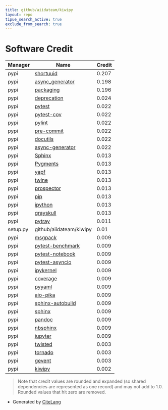 ```yaml
---
title: github/aiidateam/kiwipy
layout: repo
tipue_search_active: true
exclude_from_search: true
---
```

# Software Credit

|Manager|Name|Credit|
|-------|----|------|
|pypi|[shortuuid](https://github.com/skorokithakis/shortuuid/)|0.207|
|pypi|[async_generator](https://github.com/python-trio/async_generator)|0.198|
|pypi|[packaging](https://pypi.org/project/packaging)|0.196|
|pypi|[deprecation](http://deprecation.readthedocs.io/)|0.024|
|pypi|[pytest](https://pypi.org/project/pytest)|0.022|
|pypi|[pytest-cov](https://pypi.org/project/pytest-cov)|0.022|
|pypi|[pylint](https://pypi.org/project/pylint)|0.022|
|pypi|[pre-commit](https://pypi.org/project/pre-commit)|0.022|
|pypi|[docutils](https://pypi.org/project/docutils)|0.022|
|pypi|[async-generator](https://pypi.org/project/async-generator)|0.022|
|pypi|[Sphinx](https://pypi.org/project/Sphinx)|0.013|
|pypi|[Pygments](https://pypi.org/project/Pygments)|0.013|
|pypi|[yapf](https://pypi.org/project/yapf)|0.013|
|pypi|[twine](https://pypi.org/project/twine)|0.013|
|pypi|[prospector](https://pypi.org/project/prospector)|0.013|
|pypi|[pip](https://pypi.org/project/pip)|0.013|
|pypi|[ipython](https://pypi.org/project/ipython)|0.013|
|pypi|[grayskull](https://pypi.org/project/grayskull)|0.013|
|pypi|[pytray](https://github.com/muhrin/pytray.git)|0.011|
|setup.py|github/aiidateam/kiwipy|0.01|
|pypi|[msgpack](https://msgpack.org/)|0.009|
|pypi|[pytest-benchmark](https://github.com/ionelmc/pytest-benchmark)|0.009|
|pypi|[pytest-notebook](https://github.com/chrisjsewell/pytest-notebook)|0.009|
|pypi|[pytest-asyncio](https://pypi.org/project/pytest-asyncio)|0.009|
|pypi|[ipykernel](https://pypi.org/project/ipykernel)|0.009|
|pypi|[coverage](https://pypi.org/project/coverage)|0.009|
|pypi|[pyyaml](https://pypi.org/project/pyyaml)|0.009|
|pypi|[aio-pika](https://pypi.org/project/aio-pika)|0.009|
|pypi|[sphinx-autobuild](https://pypi.org/project/sphinx-autobuild)|0.009|
|pypi|[sphinx](https://pypi.org/project/sphinx)|0.009|
|pypi|[pandoc](https://pypi.org/project/pandoc)|0.009|
|pypi|[nbsphinx](https://pypi.org/project/nbsphinx)|0.009|
|pypi|[jupyter](https://pypi.org/project/jupyter)|0.009|
|pypi|[twisted](https://pypi.org/project/twisted)|0.003|
|pypi|[tornado](https://pypi.org/project/tornado)|0.003|
|pypi|[gevent](https://pypi.org/project/gevent)|0.003|
|pypi|[kiwipy](https://github.com/aiidateam/kiwipy.git)|0.002|


> Note that credit values are rounded and expanded (so shared dependencies are represented as one record) and may not add to 1.0. Rounded values that hit zero are removed.


- Generated by [CiteLang](https://github.com/vsoch/citelang)
